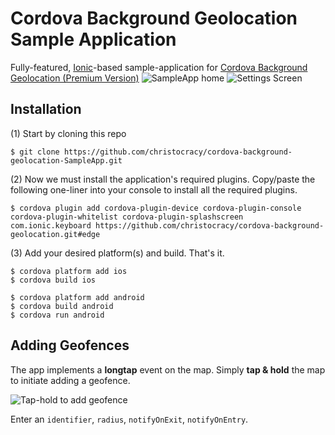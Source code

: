 # Cordova Background Geolocation Sample Application

Fully-featured, [Ionic](http://ionicframework.com/)-based sample-application for [Cordova Background Geolocation  (Premium Version)](http://christocracy.github.io/cordova-background-geolocation/)
![SampleApp home](https://www.dropbox.com/s/609iibr6ofzoq7p/Screenshot%202015-06-06%2017.05.33.png?dl=1)
![Settings Screen](https://www.dropbox.com/s/v6xwp6leuc5ysv9/Screenshot%202015-06-06%2019.08.58.png?dl=1)

## Installation

(1) Start by cloning this repo

```
$ git clone https://github.com/christocracy/cordova-background-geolocation-SampleApp.git
```

(2) Now we must install the application's required plugins.  Copy/paste the following one-liner into your console to install all the required plugins.

```
$ cordova plugin add cordova-plugin-device cordova-plugin-console cordova-plugin-whitelist cordova-plugin-splashscreen com.ionic.keyboard https://github.com/christocracy/cordova-background-geolocation.git#edge
```

(3)  Add your desired platform(s) and build.  That's it.

```
$ cordova platform add ios
$ cordova build ios

$ cordova platform add android
$ cordova build android
$ cordova run android
```

## Adding Geofences

The app implements a **longtap** event on the map.  Simply **tap & hold** the map to initiate adding a geofence.

![Tap-hold to add geofence](https://www.dropbox.com/s/9qif3rvznwkbphd/Screenshot%202015-06-06%2017.12.41.png?dl=1)

Enter an `identifier`, `radius`, `notifyOnExit`, `notifyOnEntry`.


